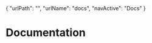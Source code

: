 <data>
{
    "urlPath": "",
    "urlName": "docs",
    "navActive": "Docs"
}
</data>

# Documentation

